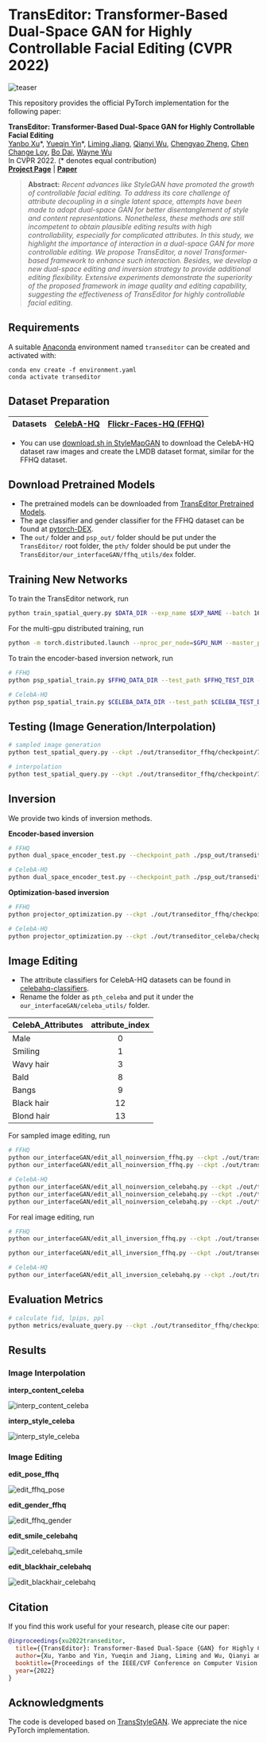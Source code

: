 # TransEditor: Transformer-Based Dual-Space GAN for Highly Controllable Facial Editing (CVPR 2022)

![teaser](./resources/teaser_change_order.png)

This repository provides the official PyTorch implementation for the following paper:

**TransEditor: Transformer-Based Dual-Space GAN for Highly Controllable Facial Editing**<br>
[Yanbo Xu](https://github.com/BillyXYB)\*, [Yueqin Yin](https://github.com/yinyueqin)\*, [Liming Jiang](https://liming-jiang.com/), [Qianyi Wu](https://qianyiwu.github.io), [Chengyao Zheng](https://github.com/daili0015), [Chen Change Loy](https://www.mmlab-ntu.com/person/ccloy/), [Bo Dai](http://daibo.info/), [Wayne Wu](https://dblp.org/pid/50/8731.html)<br>
In CVPR 2022. (* denotes equal contribution)<br>
[**Project Page**](https://billyxyb.github.io/TransEditor/) | [**Paper**](https://arxiv.org/abs/2111.06849)

> **Abstract:** *Recent advances like StyleGAN have promoted the growth of controllable facial editing. To address its core challenge of attribute decoupling in a single latent space, attempts have been made to adopt dual-space GAN for better disentanglement of style and content representations. Nonetheless, these methods are still incompetent to obtain plausible editing results with high controllability, especially for complicated attributes. In this study, we highlight the importance of interaction in a dual-space GAN for more controllable editing. We propose TransEditor, a novel Transformer-based framework to enhance such interaction. Besides, we develop a new dual-space editing and inversion strategy to provide additional editing flexibility. Extensive experiments demonstrate the superiority of the proposed framework in image quality and editing capability, suggesting the effectiveness of TransEditor for highly controllable facial editing.*

## Requirements

A suitable [Anaconda](https://docs.anaconda.com/anaconda/install/) environment named `transeditor` can be created and activated with:

```
conda env create -f environment.yaml
conda activate transeditor
```

## Dataset Preparation

| Datasets | [CelebA-HQ](https://docs.google.com/uc?export=download&id=1R72NB79CX0MpnmWSli2SMu-Wp-M0xI-o) | [Flickr-Faces-HQ (FFHQ)](https://github.com/NVlabs/ffhq-dataset) | 
| :--- | :---: | :---: |

- You can use [download.sh in StyleMapGAN](https://github.com/naver-ai/StyleMapGAN/blob/main/download.sh) to download the CelebA-HQ dataset raw images and create the LMDB dataset format, similar for the FFHQ dataset.

## Download Pretrained Models

- The pretrained models can be downloaded from [TransEditor Pretrained Models](https://hkustconnect-my.sharepoint.com/:f:/g/personal/yxubu_connect_ust_hk/EvKIlqMewWJEncEOYiUtTCwBUY2FTuJPv8lAx7UPVD33TA?e=znM6z6).
- The age classifier and gender classifier for the FFHQ dataset can be found at [pytorch-DEX](https://github.com/siriusdemon/pytorch-DEX/tree/master/dex/pth).
- The `out/` folder and `psp_out/` folder should be put under the `TransEditor/` root folder, the `pth/` folder should be put under the `TransEditor/our_interfaceGAN/ffhq_utils/dex` folder.


## Training New Networks

To train the TransEditor network, run 

```bash
python train_spatial_query.py $DATA_DIR --exp_name $EXP_NAME --batch 16 --n_sample 64 --num_region 1 --num_trans 8
```

For the multi-gpu distributed training, run

```bash
python -m torch.distributed.launch --nproc_per_node=$GPU_NUM --master_port $PORT_NUM train_spatial_query.py $DATA_DIR --exp_name $EXP_NAME --batch 16 --n_sample 64 --num_region 1 --num_trans 8
```

To train the encoder-based inversion network, run

```bash
# FFHQ
python psp_spatial_train.py $FFHQ_DATA_DIR --test_path $FFHQ_TEST_DIR --ckpt .out/transeditor_ffhq/checkpoint/790000.pt --num_region 1 --num_trans 8 --start_from_latent_avg --exp_dir $INVERSION_EXP_NAME --from_plus_space 

# CelebA-HQ
python psp_spatial_train.py $CELEBA_DATA_DIR --test_path $CELEBA_TEST_DIR --ckpt ./out/transeditor_celeba/checkpoint/370000.pt --num_region 1 --num_trans 8 --start_from_latent_avg --exp_dir $INVERSION_EXP_NAME --from_plus_space 
```

## Testing (Image Generation/Interpolation)

```bash
# sampled image generation
python test_spatial_query.py --ckpt ./out/transeditor_ffhq/checkpoint/790000.pt --num_region 1 --num_trans 8 --sample

# interpolation
python test_spatial_query.py --ckpt ./out/transeditor_ffhq/checkpoint/790000.pt --num_region 1 --num_trans 8 --dat_interp
```

## Inversion

We provide two kinds of inversion methods.

<b>Encoder-based inversion</b>

```bash
# FFHQ
python dual_space_encoder_test.py --checkpoint_path ./psp_out/transeditor_inversion_ffhq/checkpoints/best_model.pt --output_dir ./projection --num_region 1 --num_trans 8 --start_from_latent_avg --from_plus_space --dataset_type ffhq_encode --dataset_dir /dataset/ffhq/test/images

# CelebA-HQ
python dual_space_encoder_test.py --checkpoint_path ./psp_out/transeditor_inversion_celeba/checkpoints/best_model.pt --output_dir ./projection --num_region 1 --num_trans 8 --start_from_latent_avg --from_plus_space --dataset_type celebahq_encode --dataset_dir /dataset/celeba_hq/test/images
```

<b>Optimization-based inversion</b>

```bash
# FFHQ
python projector_optimization.py --ckpt ./out/transeditor_ffhq/checkpoint/790000.pt --num_region 1 --num_trans 8 --dataset_dir /dataset/ffhq/test/images --step 10000

# CelebA-HQ
python projector_optimization.py --ckpt ./out/transeditor_celeba/checkpoint/370000.pt --num_region 1 --num_trans 8 --dataset_dir /dataset/celeba_hq/test/images --step 10000
```

## Image Editing

- The attribute classifiers for CelebA-HQ datasets can be found in [celebahq-classifiers](http://latent-composition.csail.mit.edu/other_projects/gan_ensembling/zips/pretrained_classifiers.zip). 
- Rename the folder as `pth_celeba` and put it under the `our_interfaceGAN/celeba_utils/` folder.


| CelebA_Attributes |attribute_index |
| :--- | :---: | 
| Male |0 |
| Smiling |1 |
| Wavy hair |3 |
| Bald |8 |
| Bangs |9 |
| Black hair |12 |
| Blond hair |13 |

For sampled image editing, run

```bash
# FFHQ
python our_interfaceGAN/edit_all_noinversion_ffhq.py --ckpt ./out/transeditor_ffhq/checkpoint/790000.pt --num_region 1 --num_trans 8 --attribute_name pose --num_sample 150000 # pose
python our_interfaceGAN/edit_all_noinversion_ffhq.py --ckpt ./out/transeditor_ffhq/checkpoint/790000.pt --num_region 1 --num_trans 8 --attribute_name gender --num_sample 150000 # gender

# CelebA-HQ
python our_interfaceGAN/edit_all_noinversion_celebahq.py --ckpt ./out/transeditor_celeba/checkpoint/370000.pt --attribute_index 0 --num_sample 150000 # Male
python our_interfaceGAN/edit_all_noinversion_celebahq.py --ckpt ./out/transeditor_celeba/checkpoint/370000.pt --attribute_index 3 --num_sample 150000 # wavy hair
python our_interfaceGAN/edit_all_noinversion_celebahq.py --ckpt ./out/transeditor_celeba/checkpoint/370000.pt --attribute_name pose --num_sample 150000 # pose
```

For real image editing, run

```bash
# FFHQ
python our_interfaceGAN/edit_all_inversion_ffhq.py --ckpt ./out/transeditor_ffhq/checkpoint/790000.pt --num_region 1 --num_trans 8 --attribute_name pose --z_latent ./projection/encoder_inversion/ffhq_encode/encoded_z.npy --p_latent ./projection/encoder_inversion/ffhq_encode/encoded_p.npy # pose

python our_interfaceGAN/edit_all_inversion_ffhq.py --ckpt ./out/transeditor_ffhq/checkpoint/790000.pt --num_region 1 --num_trans 8 --attribute_name gender --z_latent ./projection/encoder_inversion/ffhq_encode/encoded_z.npy --p_latent ./projection/encoder_inversion/ffhq_encode/encoded_p.npy # gender

# CelebA-HQ
python our_interfaceGAN/edit_all_inversion_celebahq.py --ckpt ./out/transeditor_celeba/checkpoint/370000.pt --attribute_index 0 --z_latent ./projection/encoder_inversion/celebahq_encode/encoded_z.npy --p_latent ./projection/encoder_inversion/celebahq_encode/encoded_p.npy # Male
```

## Evaluation Metrics

```bash
# calculate fid, lpips, ppl
python metrics/evaluate_query.py --ckpt ./out/transeditor_ffhq/checkpoint/790000.pt --num_region 1 --num_trans 8 --batch 64 --inception metrics/inception_ffhq.pkl --truncation 1 --ppl --lpips --fid
```


## Results

### Image Interpolation

**interp_content_celeba**

![interp_content_celeba](./resources/interp_content_celeba.png)

**interp_style_celeba**

![interp_style_celeba](./resources/interp_style_celeba.png)

### Image Editing

**edit_pose_ffhq**

![edit_ffhq_pose](./resources/edit_pose_ffhq.png)

**edit_gender_ffhq**

![edit_ffhq_gender](./resources/edit_gender_ffhq.png)

**edit_smile_celebahq**

![edit_celebahq_smile](./resources/edit_smile_celeba.png)

**edit_blackhair_celebahq**

![edit_blackhair_celebahq](./resources/edit_blackhair_celeba.png)


## Citation

If you find this work useful for your research, please cite our paper:

```bibtex
@inproceedings{xu2022transeditor,
  title={{TransEditor}: Transformer-Based Dual-Space {GAN} for Highly Controllable Facial Editing},
  author={Xu, Yanbo and Yin, Yueqin and Jiang, Liming and Wu, Qianyi and Zheng, Chengyao and Loy, Chen Change and Dai, Bo and Wu, Wayne},
  booktitle={Proceedings of the IEEE/CVF Conference on Computer Vision and Pattern Recognition},
  year={2022}
}
```

## Acknowledgments

The code is developed based on [TransStyleGAN](https://github.com/AnonSubm2021/TransStyleGAN). We appreciate the nice PyTorch implementation.
